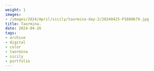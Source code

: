 ```yaml
---
weight: 1
images:
- /images/2024/April/sicily/taormina-day-2/20240425-P1080679.jpg
title: Taormina.
date: 2024-04-26
tags:
- archive
- digital
- color
- taormina
- sicily
- portfolio
---
```


